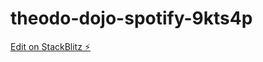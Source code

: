 # theodo-dojo-spotify-9kts4p

[Edit on StackBlitz ⚡️](https://stackblitz.com/edit/theodo-dojo-spotify-9kts4p)